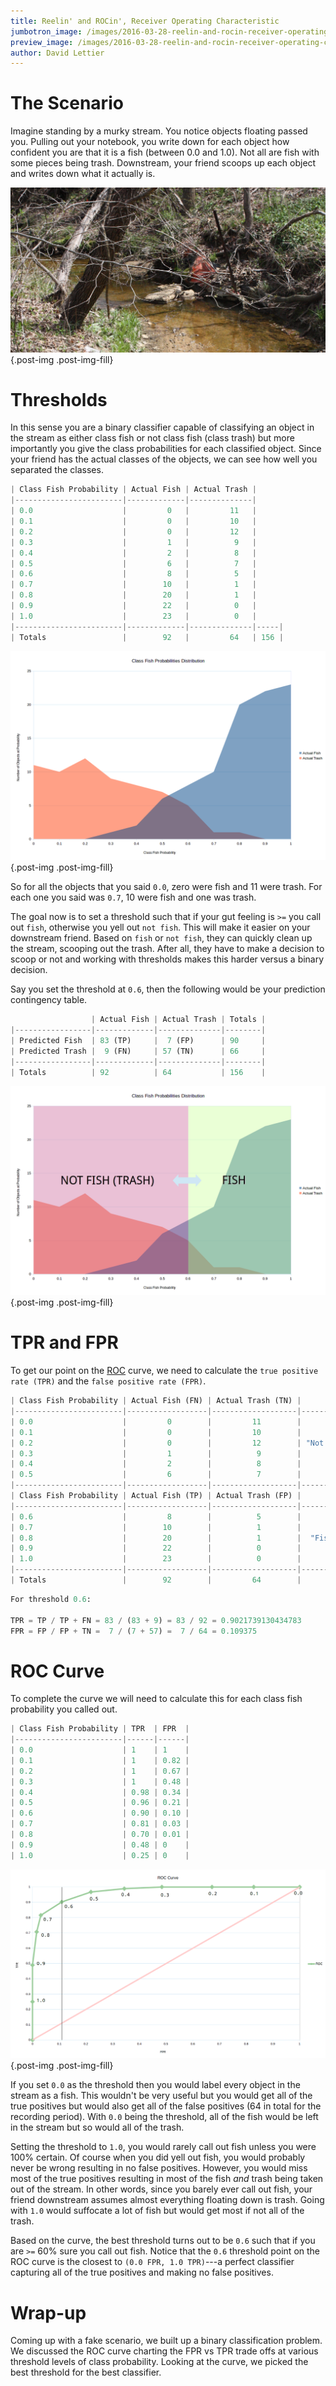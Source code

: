 ```yaml
---
title: Reelin' and ROCin', Receiver Operating Characteristic
jumbotron_image: /images/2016-03-28-reelin-and-rocin-receiver-operating-characteristic/jumbotron_image.jpg
preview_image: /images/2016-03-28-reelin-and-rocin-receiver-operating-characteristic/preview_image.jpg
author: David Lettier
---
```


# The Scenario

Imagine standing by a murky stream. You notice objects floating passed you.
Pulling out your notebook, you write down for each object how confident you are that it is a fish (between 0.0 and 1.0).
Not all are fish with some pieces being trash. Downstream, your friend scoops up each object and writes down what it actually is.

![The Murky Stream](/images/2016-03-28-reelin-and-rocin-receiver-operating-characteristic/stream.jpg){.post-img .post-img-fill}

# Thresholds

In this sense you are a binary classifier capable of classifying an object in the stream as either
class fish or not class fish (class trash) but more importantly you give the class probabilities for each classified object.
Since your friend has the actual classes of the objects, we can see how well you separated the classes.

```python
| Class Fish Probability | Actual Fish | Actual Trash |
|------------------------|-------------|--------------|
| 0.0                    |         0   |         11   |
| 0.1                    |         0   |         10   |
| 0.2                    |         0   |         12   |
| 0.3                    |         1   |          9   |
| 0.4                    |         2   |          8   |
| 0.5                    |         6   |          7   |
| 0.6                    |         8   |          5   |
| 0.7                    |        10   |          1   |
| 0.8                    |        20   |          1   |
| 0.9                    |        22   |          0   |
| 1.0                    |        23   |          0   |
|------------------------|-------------|--------------|-----|
| Totals                 |        92   |         64   | 156 |
```

![Class Fish Probabilities Distribution](/images/2016-03-28-reelin-and-rocin-receiver-operating-characteristic/cfp.png){.post-img .post-img-fill}

So for all the objects that you said `0.0`, zero were fish and 11 were trash. For each one you said was `0.7`, 10 were fish and one was trash.

The goal now is to set a threshold such that if your gut feeling is `>=` you call out `fish`, otherwise you yell out `not fish`. This will make it easier on your downstream friend. Based on `fish` or `not fish`, they can quickly clean up the stream, scooping out the trash. After all, they have to make a decision to scoop or not and working with thresholds makes this harder versus a binary decision.

Say you set the threshold at `0.6`, then the following would be your prediction contingency table.

```python
                  | Actual Fish | Actual Trash | Totals |
|-----------------|-------------|--------------|--------|
| Predicted Fish  | 83 (TP)     |  7 (FP)      | 90     |
| Predicted Trash |  9 (FN)     | 57 (TN)      | 66     |
|-----------------|-------------|--------------|--------|
| Totals          | 92          | 64           | 156    |
```

![Threshold set a 0.6](/images/2016-03-28-reelin-and-rocin-receiver-operating-characteristic/cfp1.png){.post-img .post-img-fill}

# TPR and FPR

To get our point on the [ROC](https://en.wikipedia.org/wiki/Receiver_operating_characteristic) curve, we need to calculate the `true positive rate (TPR)` and the `false positive rate (FPR)`.

```python
| Class Fish Probability | Actual Fish (FN) | Actual Trash (TN) |
|------------------------|------------------|-------------------|------------|
| 0.0                    |         0        |         11        |            |
| 0.1                    |         0        |         10        |            |
| 0.2                    |         0        |         12        | "Not Fish" |
| 0.3                    |         1        |          9        |            |
| 0.4                    |         2        |          8        |            |
| 0.5                    |         6        |          7        |            |
|------------------------|------------------|-------------------|------------|
| Class Fish Probability | Actual Fish (TP) | Actual Trash (FP) |
|------------------------|------------------|-------------------|------------|
| 0.6                    |         8        |          5        |            | <-- Threshold
| 0.7                    |        10        |          1        |            |
| 0.8                    |        20        |          1        |  "Fish"    |
| 0.9                    |        22        |          0        |            |
| 1.0                    |        23        |          0        |            |
|------------------------|------------------|-------------------|------------|
| Totals                 |        92        |         64        |
```

```python
For threshold 0.6:

TPR = TP / TP + FN = 83 / (83 + 9) = 83 / 92 = 0.9021739130434783
FPR = FP / FP + TN =  7 / (7 + 57) =  7 / 64 = 0.109375
```

# ROC Curve

To complete the curve we will need to calculate this for each class fish probability you called out.

```python
| Class Fish Probability | TPR  | FPR  |
|------------------------|------|------|
| 0.0                    | 1    | 1    |
| 0.1                    | 1    | 0.82 |
| 0.2                    | 1    | 0.67 |
| 0.3                    | 1    | 0.48 |
| 0.4                    | 0.98 | 0.34 |
| 0.5                    | 0.96 | 0.21 |
| 0.6                    | 0.90 | 0.10 |
| 0.7                    | 0.81 | 0.03 |
| 0.8                    | 0.70 | 0.01 |
| 0.9                    | 0.48 | 0    |
| 1.0                    | 0.25 | 0    |
```

![ROC Curve](/images/2016-03-28-reelin-and-rocin-receiver-operating-characteristic/roc.png){.post-img .post-img-fill}

If you set `0.0` as the threshold then you would label every object in the stream as a fish.
This wouldn't be very useful but you would get all of the true positives but would also get all of the false positives (64 in total for the recording period).
With `0.0` being the threshold, all of the fish would be left in the stream but so would all of the trash.

Setting the threshold to `1.0`, you would rarely call out fish unless you were 100% certain.
Of course when you did yell out fish, you would probably never be wrong resulting in no false positives.
However, you would miss most of the true positives resulting in most of the fish <i>and</i> trash being taken out of the stream.
In other words, since you barely ever call out fish, your friend downstream assumes almost everything floating down is trash.
Going with `1.0` would suffocate a lot of fish but would get most if not all of the trash.

Based on the curve, the best threshold turns out to be `0.6` such that if you are `>=` 60% sure you call out fish. Notice that the `0.6` threshold point on the ROC curve is the closest to `(0.0 FPR, 1.0 TPR)`---a perfect classifier capturing all of the true positives and making no false positives.

# Wrap-up

Coming up with a fake scenario, we built up a binary classification problem. We discussed the ROC curve charting the FPR vs TPR trade offs at various threshold levels of class probability. Looking at the curve, we picked the best threshold for the best classifier.
